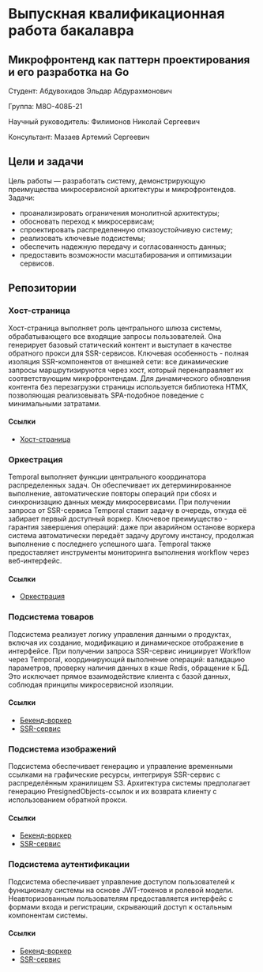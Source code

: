 # Выпускная квалификационная работа бакалавра

## Микрофронтенд как паттерн проектирования и его разработка на Go

Студент: Абдувохидов Эльдар Абдурахмонович

Группа: М8О-408Б-21

Научный руководитель: Филимонов Николай Сергеевич

Консультант: Мазаев Артемий Сергеевич

## Цели и задачи

Цель работы — разработать систему, демонстрирующую преимущества микросервисной архитектуры и микрофронтендов.
Задачи:
* проанализировать ограничения монолитной архитектуры;
* обосновать переход к микросервисам;
* спроектировать распределенную отказоустойчивую систему;
* реализовать ключевые подсистемы;
* обеспечить надежную передачу и согласованность данных;
* предоставить возможности масштабирования и оптимизации сервисов.

## Репозитории

### Хост-страница

Хост-страница выполняет роль центрального шлюза системы, обрабатывающего все входящие запросы пользователей. Она генерирует базовый статический контент и выступает в качестве обратного прокси для SSR-сервисов. Ключевая особенность - полная изоляция SSR-компонентов от внешней сети: все динамические запросы маршрутизируются через хост, который перенаправляет их соответствующим микрофронтендам. Для динамического обновления контента без перезагрузки страницы используется библиотека HTMX, позволяющая реализовывать SPA-подобное поведение с минимальными затратами.

#### Ссылки
* [Хост-страница](https://github.com/go-microfrontend/host-page)

### Оркестрация

Temporal выполняет функции центрального координатора распределенных задач. Он обеспечивает их детерминированное выполнение, автоматические повторы операций при сбоях и синхронизацию данных между микросервисами. При получении запроса от SSR-сервиса Temporal ставит задачу в очередь, откуда её забирает первый доступный воркер. Ключевое преимущество - гарантия завершения операций: даже при аварийном останове воркера система автоматически передаёт задачу другому инстансу, продолжая выполнение с последнего успешного шага. Temporal также предоставляет инструменты мониторинга выполнения workflow через веб-интерфейс.

#### Ссылки
* [Оркестрация](https://github.com/go-microfrontend/orchestration)

### Подсистема товаров

Подсистема реализует логику управления данными о продуктах, включая их создание, модификацию и динамическое отображение в интерфейсе. При получении запроса SSR-сервис инициирует Workflow через Temporal, координирующий выполнение операций: валидацию параметров, проверку наличия данных в кэше Redis, обращение к БД. Это исключает прямое взаимодействие клиента с базой данных, соблюдая принципы микросервисной изоляции.

#### Ссылки
* [Бекенд-воркер](https://github.com/go-microfrontend/items-repository)
* [SSR-сервис](https://github.com/go-microfrontend/items-renderer)

### Подсистема изображений

Подсистема обеспечивает генерацию и управление временными ссылками на графические ресурсы, интегрируя SSR-сервис с распределённым хранилищем S3. Архитектура системы предполагает генерацию PresignedObjects-ссылок и их возврата клиенту с использованием обратной прокси.

#### Ссылки
* [Бекенд-воркер](https://github.com/go-microfrontend/images-storage)
* [SSR-сервис](https://github.com/go-microfrontend/images-provider)

### Подсистема аутентификации

Подсистема обеспечивает управление доступом пользователей к функционалу системы на основе JWT-токенов и ролевой модели. Неавторизованным пользователям предоставляется интерфейс с формами входа и регистрации, скрывающий доступ к остальным компонентам системы.

#### Ссылки
* [Бекенд-воркер](https://github.com/go-microfrontend/auth)
* [SSR-сервис](https://github.com/go-microfrontend/auth-renderer)
